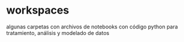 # workspaces
algunas carpetas con archivos de notebooks con código python para tratamiento, análisis y modelado de datos
